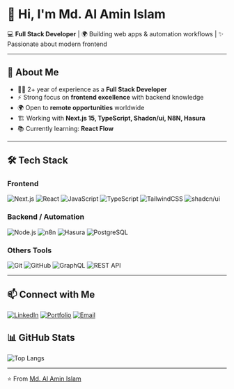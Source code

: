 # 👋 Hi, I'm Md. Al Amin Islam  

💻 **Full Stack Developer** | 🌍 Building web apps & automation workflows | ✨ Passionate about modern frontend  

---

## 📌 About Me  

- 👨‍💻 2+ year of experience as a **Full Stack Developer**  
- ⚡ Strong focus on **frontend excellence** with backend knowledge  
- 🌍 Open to **remote opportunities** worldwide
- 🏗️ Working with **Next.js 15, TypeScript, Shadcn/ui, N8N, Hasura**
- 📚 Currently learning: **React Flow** 

---

## 🛠️ Tech Stack  
### Frontend
![Next.js](https://img.shields.io/badge/Next.js-000000?style=for-the-badge&logo=next.js&logoColor=white)
![React](https://img.shields.io/badge/React-20232A?style=for-the-badge&logo=react&logoColor=61DAFB)
![JavaScript](https://img.shields.io/badge/JavaScript-F7DF1E?style=for-the-badge&logo=javascript&logoColor=black)
![TypeScript](https://img.shields.io/badge/TypeScript-3178C6?style=for-the-badge&logo=typescript&logoColor=white)
![TailwindCSS](https://img.shields.io/badge/TailwindCSS-06B6D4?style=for-the-badge&logo=tailwindcss&logoColor=white)
![shadcn/ui](https://img.shields.io/badge/shadcn%2Fui-000000?style=for-the-badge)

### Backend / Automation
![Node.js](https://img.shields.io/badge/Node.js-339933?style=for-the-badge&logo=nodedotjs&logoColor=white)
![n8n](https://img.shields.io/badge/n8n-EA4C89?style=for-the-badge&logo=n8n&logoColor=white)
![Hasura](https://img.shields.io/badge/Hasura-1EB4D4?style=for-the-badge&logo=hasura&logoColor=white)
![PostgreSQL](https://img.shields.io/badge/PostgreSQL-31648C?style=for-the-badge&logo=postgresql&logoColor=white)

### Others Tools
![Git](https://img.shields.io/badge/Git-F05032?style=for-the-badge&logo=git&logoColor=white) 
![GitHub](https://img.shields.io/badge/GitHub-181717?style=for-the-badge&logo=github&logoColor=white) 
![GraphQL](https://img.shields.io/badge/GraphQL-E10098?style=for-the-badge&logo=graphql&logoColor=white) 
![REST API](https://img.shields.io/badge/REST_API-02569B?style=for-the-badge&logo=swagger&logoColor=white)

---

## 📫 Connect with Me
[![LinkedIn](https://img.shields.io/badge/LinkedIn-0A66C2?style=for-the-badge&logo=linkedin&logoColor=white)](https://linkedin.com/in/mohammad-al-amin-islam) 
[![Portfolio](https://img.shields.io/badge/Portfolio-000000?style=for-the-badge&logo=vercel&logoColor=white)](https://mohammad-al-amin-islam-portfolio.com) 
[![Email](https://img.shields.io/badge/Email-D14836?style=for-the-badge&logo=gmail&logoColor=white)](mailto:moalamin001@gmail.com)


## 📊 GitHub Stats   
![Top Langs](https://github-readme-stats.vercel.app/api/top-langs/?username=mohammad-al-amin-islam&layout=compact&theme=radical)

---

⭐️ From [Md. Al Amin Islam](https://github.com/mohammad-al-amin-islam)
